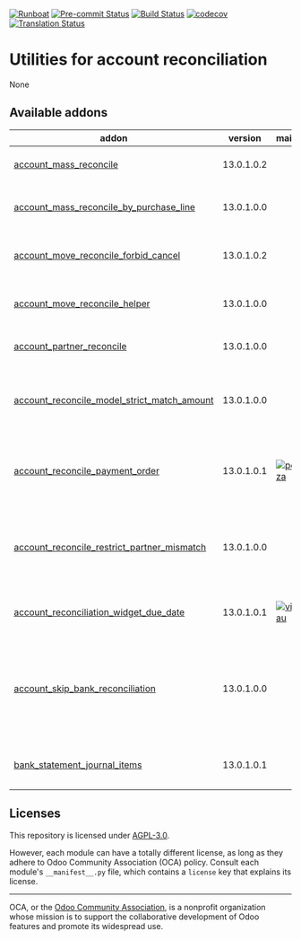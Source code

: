 
[![Runboat](https://img.shields.io/badge/runboat-Try%20me-875A7B.png)](https://runboat.odoo-community.org/builds?repo=OCA/account-reconcile&target_branch=13.0)
[![Pre-commit Status](https://github.com/OCA/account-reconcile/actions/workflows/pre-commit.yml/badge.svg?branch=13.0)](https://github.com/OCA/account-reconcile/actions/workflows/pre-commit.yml?query=branch%3A13.0)
[![Build Status](https://github.com/OCA/account-reconcile/actions/workflows/test.yml/badge.svg?branch=13.0)](https://github.com/OCA/account-reconcile/actions/workflows/test.yml?query=branch%3A13.0)
[![codecov](https://codecov.io/gh/OCA/account-reconcile/branch/13.0/graph/badge.svg)](https://codecov.io/gh/OCA/account-reconcile)
[![Translation Status](https://translation.odoo-community.org/widgets/account-reconcile-13-0/-/svg-badge.svg)](https://translation.odoo-community.org/engage/account-reconcile-13-0/?utm_source=widget)

<!-- /!\ do not modify above this line -->

# Utilities for account reconciliation

None

<!-- /!\ do not modify below this line -->

<!-- prettier-ignore-start -->

[//]: # (addons)

Available addons
----------------
addon | version | maintainers | summary
--- | --- | --- | ---
[account_mass_reconcile](account_mass_reconcile/) | 13.0.1.0.2 |  | Account Mass Reconcile
[account_mass_reconcile_by_purchase_line](account_mass_reconcile_by_purchase_line/) | 13.0.1.0.0 |  | Allows to reconcile based on the PO line
[account_move_reconcile_forbid_cancel](account_move_reconcile_forbid_cancel/) | 13.0.1.0.2 |  | Account Move Reconcile Forbid Cancel
[account_move_reconcile_helper](account_move_reconcile_helper/) | 13.0.1.0.0 |  | Provides tools to facilitate reconciliation
[account_partner_reconcile](account_partner_reconcile/) | 13.0.1.0.0 |  | Account Partner Reconcile
[account_reconcile_model_strict_match_amount](account_reconcile_model_strict_match_amount/) | 13.0.1.0.0 |  | Restrict reconciliation propositions to matching amount parameter
[account_reconcile_payment_order](account_reconcile_payment_order/) | 13.0.1.0.1 | [![pedrobaeza](https://github.com/pedrobaeza.png?size=30px)](https://github.com/pedrobaeza) | Automatically propose all lines generated from payment orders
[account_reconcile_restrict_partner_mismatch](account_reconcile_restrict_partner_mismatch/) | 13.0.1.0.0 |  | Restrict reconciliation on receivable and payable accounts to the same partner
[account_reconciliation_widget_due_date](account_reconciliation_widget_due_date/) | 13.0.1.0.1 | [![victoralmau](https://github.com/victoralmau.png?size=30px)](https://github.com/victoralmau) | Account Reconciliation Widget Due Date
[account_skip_bank_reconciliation](account_skip_bank_reconciliation/) | 13.0.1.0.0 |  | Allows to exclude from bank statement reconciliation all journal items of a reconcilable account
[bank_statement_journal_items](bank_statement_journal_items/) | 13.0.1.0.1 |  | Add Journal Items button in the bank statements

[//]: # (end addons)

<!-- prettier-ignore-end -->

## Licenses

This repository is licensed under [AGPL-3.0](LICENSE).

However, each module can have a totally different license, as long as they adhere to Odoo Community Association (OCA)
policy. Consult each module's `__manifest__.py` file, which contains a `license` key
that explains its license.

----
OCA, or the [Odoo Community Association](http://odoo-community.org/), is a nonprofit
organization whose mission is to support the collaborative development of Odoo features
and promote its widespread use.
